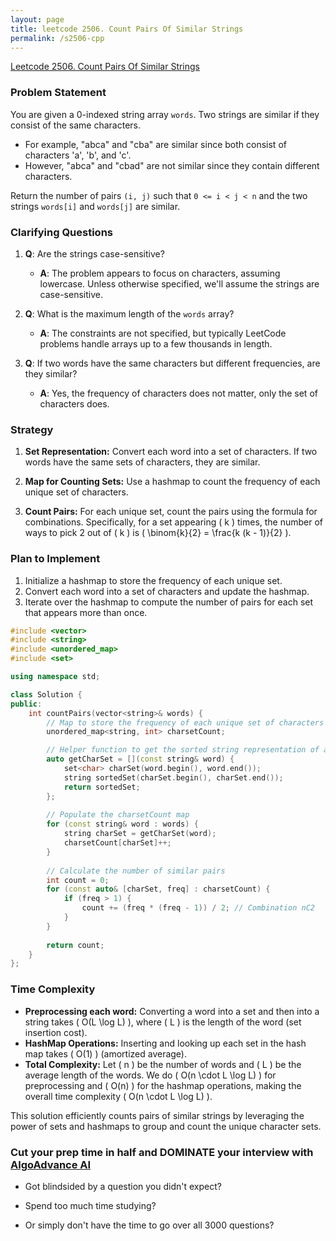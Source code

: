 ```yaml
---
layout: page
title: leetcode 2506. Count Pairs Of Similar Strings
permalink: /s2506-cpp
---
```

[Leetcode 2506. Count Pairs Of Similar Strings](https://algoadvance.github.io/algoadvance/l2506)
### Problem Statement

You are given a 0-indexed string array `words`. Two strings are similar if they consist of the same characters.

- For example, "abca" and "cba" are similar since both consist of characters 'a', 'b', and 'c'.
- However, "abca" and "cbad" are not similar since they contain different characters.

Return the number of pairs `(i, j)` such that `0 <= i < j < n` and the two strings `words[i]` and `words[j]` are similar.

### Clarifying Questions

1. **Q**: Are the strings case-sensitive?
   - **A**: The problem appears to focus on characters, assuming lowercase. Unless otherwise specified, we'll assume the strings are case-sensitive.

2. **Q**: What is the maximum length of the `words` array?
   - **A**: The constraints are not specified, but typically LeetCode problems handle arrays up to a few thousands in length.

3. **Q**: If two words have the same characters but different frequencies, are they similar?
   - **A**: Yes, the frequency of characters does not matter, only the set of characters does.

### Strategy

1. **Set Representation:** Convert each word into a set of characters. If two words have the same sets of characters, they are similar.

2. **Map for Counting Sets:** Use a hashmap to count the frequency of each unique set of characters.

3. **Count Pairs:** For each unique set, count the pairs using the formula for combinations. Specifically, for a set appearing \( k \) times, the number of ways to pick 2 out of \( k \) is \( \binom{k}{2} = \frac{k (k - 1)}{2} \).

### Plan to Implement

1. Initialize a hashmap to store the frequency of each unique set.
2. Convert each word into a set of characters and update the hashmap.
3. Iterate over the hashmap to compute the number of pairs for each set that appears more than once.

```cpp
#include <vector>
#include <string>
#include <unordered_map>
#include <set>

using namespace std;

class Solution {
public:
    int countPairs(vector<string>& words) {
        // Map to store the frequency of each unique set of characters
        unordered_map<string, int> charsetCount;

        // Helper function to get the sorted string representation of a set of characters
        auto getCharSet = [](const string& word) {
            set<char> charSet(word.begin(), word.end());
            string sortedSet(charSet.begin(), charSet.end());
            return sortedSet;
        };
        
        // Populate the charsetCount map
        for (const string& word : words) {
            string charSet = getCharSet(word);
            charsetCount[charSet]++;
        }
        
        // Calculate the number of similar pairs
        int count = 0;
        for (const auto& [charSet, freq] : charsetCount) {
            if (freq > 1) {
                count += (freq * (freq - 1)) / 2; // Combination nC2
            }
        }
        
        return count;
    }
};
```

### Time Complexity

- **Preprocessing each word:** Converting a word into a set and then into a string takes \( O(L \log L) \), where \( L \) is the length of the word (set insertion cost).
- **HashMap Operations:** Inserting and looking up each set in the hash map takes \( O(1) \) (amortized average).
- **Total Complexity:** Let \( n \) be the number of words and \( L \) be the average length of the words. We do \( O(n \cdot L \log L) \) for preprocessing and \( O(n) \) for the hashmap operations, making the overall time complexity \( O(n \cdot L \log L) \).

This solution efficiently counts pairs of similar strings by leveraging the power of sets and hashmaps to group and count the unique character sets.


### Cut your prep time in half and DOMINATE your interview with [AlgoAdvance AI](https://algoAdvance.com)

- Got blindsided by a question you didn't expect?

- Spend too much time studying?

- Or simply don't have the time to go over all 3000 questions?

